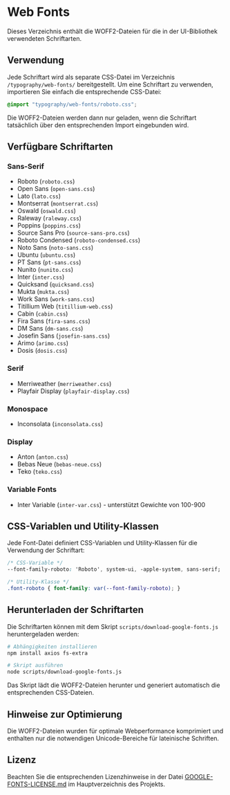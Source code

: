 # Web Fonts

Dieses Verzeichnis enthält die WOFF2-Dateien für die in der UI-Bibliothek verwendeten Schriftarten.

## Verwendung

Jede Schriftart wird als separate CSS-Datei im Verzeichnis `/typography/web-fonts/` bereitgestellt. Um eine Schriftart zu verwenden, importieren Sie einfach die entsprechende CSS-Datei:

```css
@import "typography/web-fonts/roboto.css";
```

Die WOFF2-Dateien werden dann nur geladen, wenn die Schriftart tatsächlich über den entsprechenden Import eingebunden wird.

## Verfügbare Schriftarten

### Sans-Serif
- Roboto (`roboto.css`)
- Open Sans (`open-sans.css`)
- Lato (`lato.css`)
- Montserrat (`montserrat.css`)
- Oswald (`oswald.css`)
- Raleway (`raleway.css`)
- Poppins (`poppins.css`)
- Source Sans Pro (`source-sans-pro.css`)
- Roboto Condensed (`roboto-condensed.css`)
- Noto Sans (`noto-sans.css`)
- Ubuntu (`ubuntu.css`)
- PT Sans (`pt-sans.css`)
- Nunito (`nunito.css`)
- Inter (`inter.css`)
- Quicksand (`quicksand.css`)
- Mukta (`mukta.css`)
- Work Sans (`work-sans.css`)
- Titillium Web (`titillium-web.css`)
- Cabin (`cabin.css`)
- Fira Sans (`fira-sans.css`)
- DM Sans (`dm-sans.css`)
- Josefin Sans (`josefin-sans.css`)
- Arimo (`arimo.css`)
- Dosis (`dosis.css`)

### Serif
- Merriweather (`merriweather.css`)
- Playfair Display (`playfair-display.css`)

### Monospace
- Inconsolata (`inconsolata.css`)

### Display
- Anton (`anton.css`)
- Bebas Neue (`bebas-neue.css`)
- Teko (`teko.css`)

### Variable Fonts
- Inter Variable (`inter-var.css`) - unterstützt Gewichte von 100-900

## CSS-Variablen und Utility-Klassen

Jede Font-Datei definiert CSS-Variablen und Utility-Klassen für die Verwendung der Schriftart:

```css
/* CSS-Variable */
--font-family-roboto: 'Roboto', system-ui, -apple-system, sans-serif;

/* Utility-Klasse */
.font-roboto { font-family: var(--font-family-roboto); }
```

## Herunterladen der Schriftarten

Die Schriftarten können mit dem Skript `scripts/download-google-fonts.js` heruntergeladen werden:

```bash
# Abhängigkeiten installieren
npm install axios fs-extra

# Skript ausführen
node scripts/download-google-fonts.js
```

Das Skript lädt die WOFF2-Dateien herunter und generiert automatisch die entsprechenden CSS-Dateien.

## Hinweise zur Optimierung

Die WOFF2-Dateien wurden für optimale Webperformance komprimiert und enthalten nur die notwendigen Unicode-Bereiche für lateinische Schriften.

## Lizenz

Beachten Sie die entsprechenden Lizenzhinweise in der Datei [GOOGLE-FONTS-LICENSE.md](../GOOGLE-FONTS-LICENSE.md) im Hauptverzeichnis des Projekts. 